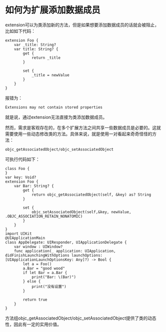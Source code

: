 
# 如何为扩展添加数据成员

extension可以为类添加新的方法，但是如果想要添加数据成员的话就会被阻止，比如如下代码：

    extension Foo {
        var _title: String?
        var title: String? {
            get {
                return _title
            }
            
            set {
                _title = newValue
            }
        }
    }
报错为：
    
    Extensions may not contain stored properties

就是说，通过extension无法直接为类添加数据成员。

然而，需求是客观存在的，在多个扩展方法之间共享一些数据成员是必要的。这就需要使用一些动态修改类的方法。具体来说，就是使用一对看起来奇奇怪怪的方法：

    objc_getAssociatedObject/objc_setAssociatedObject

可执行代码如下：

    class Foo {
    }
    var key: Void?
    extension Foo {
        var Bar: String? {
            get {
                return objc_getAssociatedObject(self, &key) as? String
            }
            
            set {
                objc_setAssociatedObject(self,&key, newValue, .OBJC_ASSOCIATION_RETAIN_NONATOMIC)
            }
        }
    }
    import UIKit
    @UIApplicationMain
    class AppDelegate: UIResponder, UIApplicationDelegate {
        var window : UIWindow?
        func application(_ application: UIApplication, didFinishLaunchingWithOptions launchOptions: [UIApplicationLaunchOptionsKey: Any]?) -> Bool {
            let a = Foo()
            a.Bar = "good wood"
            if let Bar = a.Bar {
                print("Bar: \(Bar)")
            } else {
                print("没有设置")
            }
            
            return true
        }
    }

方法组objc_getAssociatedObject/objc_setAssociatedObject提供了类的动态性，因此有一定的实用价值。

